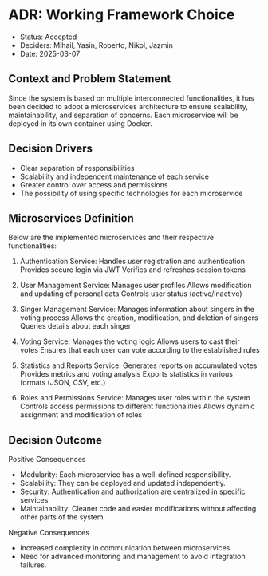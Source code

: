 # ADR: Working Framework Choice

* Status: Accepted
* Deciders: Mihail, Yasin, Roberto, Nikol, Jazmin
* Date: 2025-03-07

## Context and Problem Statement

Since the system is based on multiple interconnected functionalities, it has been decided to adopt a microservices architecture to ensure scalability, maintainability, and separation of concerns. Each microservice will be deployed in its own container using Docker.

## Decision Drivers

* Clear separation of responsibilities
* Scalability and independent maintenance of each service
* Greater control over access and permissions
* The possibility of using specific technologies for each microservice

## Microservices Definition

Below are the implemented microservices and their respective functionalities:

1. Authentication Service:
Handles user registration and authentication
Provides secure login via JWT
Verifies and refreshes session tokens

2. User Management Service:
Manages user profiles
Allows modification and updating of personal data
Controls user status (active/inactive)

3. Singer Management Service:
Manages information about singers in the voting process
Allows the creation, modification, and deletion of singers
Queries details about each singer

4. Voting Service:
Manages the voting logic
Allows users to cast their votes
Ensures that each user can vote according to the established rules

5. Statistics and Reports Service:
Generates reports on accumulated votes
Provides metrics and voting analysis
Exports statistics in various formats (JSON, CSV, etc.)

6. Roles and Permissions Service:
Manages user roles within the system
Controls access permissions to different functionalities
Allows dynamic assignment and modification of roles
## Decision Outcome

Positive Consequences
* Modularity: Each microservice has a well-defined responsibility.
* Scalability: They can be deployed and updated independently.
* Security: Authentication and authorization are centralized in specific services.
* Maintainability: Cleaner code and easier modifications without affecting other parts of the system.

Negative Consequences
* Increased complexity in communication between microservices.
* Need for advanced monitoring and management to avoid integration failures.
